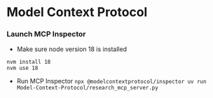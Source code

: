 # Model Context Protocol


### Launch MCP Inspector
- Make sure node version 18 is installed
```
nvm install 18
nvm use 18
```
- Run MCP Inspector
`npx @modelcontextprotocol/inspector uv run Model-Context-Protocol/research_mcp_server.py`
